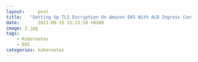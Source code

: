 ```yaml
---
layout:     post
title:   "Setting Up TLS Encryption On Amazon EKS With ALB Ingress Controller"
date:       2021-09-15 15:13:18 +0200
image: 2.jpg
tags:
    - Kubernetes
    - EKS
categories: kubernetes
---   
```

